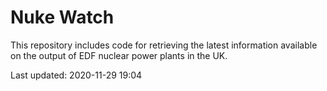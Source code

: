 # Nuke Watch

This repository includes code for retrieving the latest information available on the output of EDF nuclear power plants in the UK.

Last updated: 2020-11-29 19:04